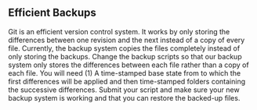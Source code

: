 Efficient Backups
-------
Git is an efficient version control system.  It works by only storing the differences between one revision and the next instead of a copy of every file.  Currently, the backup system copies the files completely instead of only storing the backups.  Change the backup scripts so that our backup system only stores the differences between each file rather than a copy of each file.  You will need (1) A time-stamped base state from to which the first differences will be applied and then time-stamped folders containing the successive differences.  Submit your script and make sure your new backup system is working and that you can restore the backed-up files.

